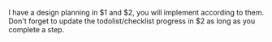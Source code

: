 I have a design planning in $1 and $2, you will implement according to them.
Don't forget to update the todolist/checklist progress in $2 as long as you complete a step.